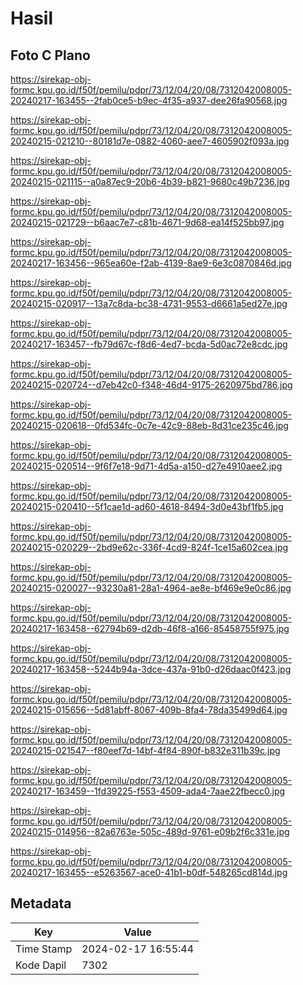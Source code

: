 # Hasil

## Foto C Plano

https://sirekap-obj-formc.kpu.go.id/f50f/pemilu/pdpr/73/12/04/20/08/7312042008005-20240217-163455--2fab0ce5-b9ec-4f35-a937-dee26fa90568.jpg

https://sirekap-obj-formc.kpu.go.id/f50f/pemilu/pdpr/73/12/04/20/08/7312042008005-20240215-021210--80181d7e-0882-4060-aee7-4605902f093a.jpg

https://sirekap-obj-formc.kpu.go.id/f50f/pemilu/pdpr/73/12/04/20/08/7312042008005-20240215-021115--a0a87ec9-20b6-4b39-b821-9680c49b7236.jpg

https://sirekap-obj-formc.kpu.go.id/f50f/pemilu/pdpr/73/12/04/20/08/7312042008005-20240215-021729--b6aac7e7-c81b-4671-9d68-ea14f525bb97.jpg

https://sirekap-obj-formc.kpu.go.id/f50f/pemilu/pdpr/73/12/04/20/08/7312042008005-20240217-163456--965ea60e-f2ab-4139-8ae9-6e3c0870846d.jpg

https://sirekap-obj-formc.kpu.go.id/f50f/pemilu/pdpr/73/12/04/20/08/7312042008005-20240215-020917--13a7c8da-bc38-4731-9553-d6661a5ed27e.jpg

https://sirekap-obj-formc.kpu.go.id/f50f/pemilu/pdpr/73/12/04/20/08/7312042008005-20240217-163457--fb79d67c-f8d6-4ed7-bcda-5d0ac72e8cdc.jpg

https://sirekap-obj-formc.kpu.go.id/f50f/pemilu/pdpr/73/12/04/20/08/7312042008005-20240215-020724--d7eb42c0-f348-46d4-9175-2620975bd786.jpg

https://sirekap-obj-formc.kpu.go.id/f50f/pemilu/pdpr/73/12/04/20/08/7312042008005-20240215-020618--0fd534fc-0c7e-42c9-88eb-8d31ce235c46.jpg

https://sirekap-obj-formc.kpu.go.id/f50f/pemilu/pdpr/73/12/04/20/08/7312042008005-20240215-020514--9f6f7e18-9d71-4d5a-a150-d27e4910aee2.jpg

https://sirekap-obj-formc.kpu.go.id/f50f/pemilu/pdpr/73/12/04/20/08/7312042008005-20240215-020410--5f1cae1d-ad60-4618-8494-3d0e43bf1fb5.jpg

https://sirekap-obj-formc.kpu.go.id/f50f/pemilu/pdpr/73/12/04/20/08/7312042008005-20240215-020229--2bd9e62c-336f-4cd9-824f-1ce15a602cea.jpg

https://sirekap-obj-formc.kpu.go.id/f50f/pemilu/pdpr/73/12/04/20/08/7312042008005-20240215-020027--93230a81-28a1-4964-ae8e-bf469e9e0c86.jpg

https://sirekap-obj-formc.kpu.go.id/f50f/pemilu/pdpr/73/12/04/20/08/7312042008005-20240217-163458--62794b69-d2db-46f8-a166-85458755f975.jpg

https://sirekap-obj-formc.kpu.go.id/f50f/pemilu/pdpr/73/12/04/20/08/7312042008005-20240217-163458--5244b94a-3dce-437a-91b0-d26daac0f423.jpg

https://sirekap-obj-formc.kpu.go.id/f50f/pemilu/pdpr/73/12/04/20/08/7312042008005-20240215-015656--5d81abff-8067-409b-8fa4-78da35499d64.jpg

https://sirekap-obj-formc.kpu.go.id/f50f/pemilu/pdpr/73/12/04/20/08/7312042008005-20240215-021547--f80eef7d-14bf-4f84-890f-b832e311b39c.jpg

https://sirekap-obj-formc.kpu.go.id/f50f/pemilu/pdpr/73/12/04/20/08/7312042008005-20240217-163459--1fd39225-f553-4509-ada4-7aae22fbecc0.jpg

https://sirekap-obj-formc.kpu.go.id/f50f/pemilu/pdpr/73/12/04/20/08/7312042008005-20240215-014956--82a6763e-505c-489d-9761-e09b2f6c331e.jpg

https://sirekap-obj-formc.kpu.go.id/f50f/pemilu/pdpr/73/12/04/20/08/7312042008005-20240217-163455--e5263567-ace0-41b1-b0df-548265cd814d.jpg


## Metadata

| Key        | Value               |
| ---------- | ------------------- |
| Time Stamp | 2024-02-17 16:55:44 |
| Kode Dapil | 7302                |



